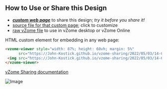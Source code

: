 
## How to Use or Share this Design

 - [***custom web page***][post] to share this design; *try it before you share it!*
 - [source file for that custom page][source]; click to customize
 - [raw vZome file][raw] to use in vZome desktop or vZome Online
 
 HTML custom element for embedding in any web page:
 ```html
<vzome-viewer style="width: 87%; height: 60vh; margin: 5%"
       src="https://John-Kostick.github.io/vzome-sharing/2022/05/03/14-03-08-Octahedfron-olive-#-10/Octahedfron-olive-#-10.vZome" >
  <img src="https://John-Kostick.github.io/vzome-sharing/2022/05/03/14-03-08-Octahedfron-olive-#-10/Octahedfron-olive-#-10.png" />
</vzome-viewer>
 ```

[vZome Sharing documentation](https://vzome.github.io/vzome/sharing.html#how-it-works)

![Image](<Octahedfron-olive-#-10.png>)


[post]: <https://John-Kostick.github.io/vzome-sharing/2022/05/03/Octahedfron-olive-#-10-14-03-08.html>
[source]: <https://github.com/John-Kostick/vzome-sharing/edit/main/_posts/2022-05-03-Octahedfron-olive-#-10-14-03-08.md>
[raw]: <https://raw.githubusercontent.com/John-Kostick/vzome-sharing/main/2022/05/03/14-03-08-Octahedfron-olive-#-10/Octahedfron-olive-#-10.vZome>